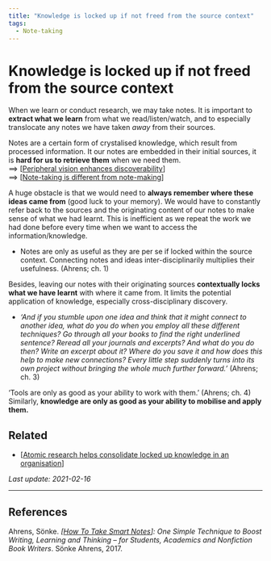 ```yaml
---
title: "Knowledge is locked up if not freed from the source context"
tags:
  - Note-taking
---
```


# Knowledge is locked up if not freed from the source context

When we learn or conduct research, we may take notes. It is important to **extract what we learn** from what we read/listen/watch, and to especially translocate any notes we have taken _away_ from their sources.

Notes are a certain form of crystalised knowledge, which result from processed information. It our notes are embedded in their initial sources, it is **hard for us to retrieve them** when we need them.  
==> [[Peripheral vision enhances discoverability]]  
==> [[Note-taking is different from note-making]]

A huge obstacle is that we would need to **always remember where these ideas came from** (good luck to your memory). We would have to constantly refer back to the sources and the originating content of our notes to make sense of what we had learnt. This is inefficient as we repeat the work we had done before every time when we want to access the information/knowledge.
- Notes are only as useful as they are per se if locked within the source context. Connecting notes and ideas inter-disciplinarily multiplies their usefulness. (Ahrens; ch. 1)

Besides, leaving our notes with their originating sources **contextually locks what we have learnt** with where it came from. It limits the potential application of knowledge, especially cross-disciplinary discovery.
- *‘And if you stumble upon one idea and think that it might connect to another idea, what do you do when you employ all these different techniques? Go through all your books to find the right underlined sentence? Reread all your journals and excerpts? And what do you do then? Write an excerpt about it? Where do you save it and how does this help to make new connections? Every little step suddenly turns into its own project without bringing the whole much further forward.’* (Ahrens; ch. 3)

‘Tools are only as good as your ability to work with them.’ (Ahrens; ch. 4) Similarly, **knowledge are only as good as your ability to mobilise and apply them.**

## Related

- [[Atomic research helps consolidate locked up knowledge in an organisation]]

*Last update: 2021-02-16*

---

## References
Ahrens, Sönke. _[[How To Take Smart Notes]]: One Simple Technique to Boost Writing, Learning and Thinking – for Students, Academics and Nonfiction Book Writers_. Sönke Ahrens, 2017.

[//begin]: # "Autogenerated link references for markdown compatibility"
[Peripheral vision enhances discoverability]: Peripheral-vision-enhances-discoverability "Peripheral vision enhances discoverability"
[Note-taking is different from note-making]: Note-taking-is-different-from-note-making "Note-taking is different from note-making"
[Atomic research helps consolidate locked up knowledge in an organisation]: Atomic-research-helps-consolidate-locked-up-knowledge-in-an-organisation "Atomic research helps consolidate locked up knowledge in an organisation"
[How To Take Smart Notes]: How-To-Take-Smart-Notes "How To Take Smart Notes"
[//end]: # "Autogenerated link references"